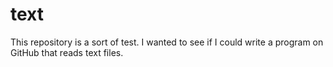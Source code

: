 text
====
This repository is a sort of test.  I wanted to see if I could write a program on GitHub that reads text files.
